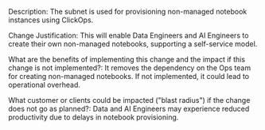 Description:
The subnet is used for provisioning non-managed notebook instances using ClickOps.

Change Justification:
This will enable Data Engineers and AI Engineers to create their own non-managed notebooks, supporting a self-service model.

What are the benefits of implementing this change and the impact if this change is not implemented?:
It removes the dependency on the Ops team for creating non-managed notebooks. If not implemented, it could lead to operational overhead.

What customer or clients could be impacted ("blast radius") if the change does not go as planned?:
Data and AI Engineers may experience reduced productivity due to delays in notebook provisioning.
